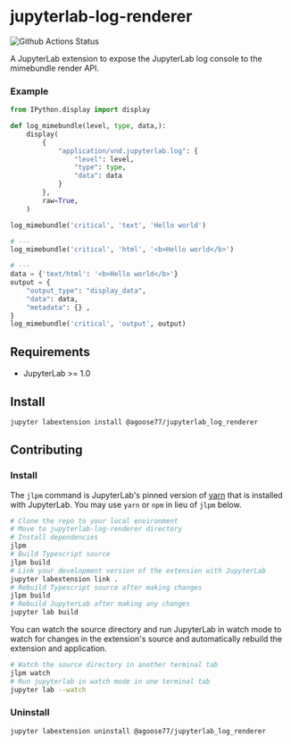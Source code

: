 # jupyterlab-log-renderer

![Github Actions Status](https://github.com/agoose77/jupyterlab-log-renderer/workflows/Build/badge.svg)

A JupyterLab extension to expose the JupyterLab log console to the mimebundle render API.

### Example
```python
from IPython.display import display

def log_mimebundle(level, type, data,):
    display(
        {
            "application/vnd.jupyterlab.log": {
                "level": level,
                "type": type,
                "data": data
            }
        },
        raw=True,
    )

log_mimebundle('critical', 'text', 'Hello world')

# ---
log_mimebundle('critical', 'html', '<b>Hello world</b>')

# ---
data = {'text/html': '<b>Hello world</b>'}
output = {
    "output_type": "display_data",
    "data": data,
    "metadata": {} ,
}
log_mimebundle('critical', 'output', output)
```


## Requirements

* JupyterLab >= 1.0

## Install

```bash
jupyter labextension install @agoose77/jupyterlab_log_renderer
```

## Contributing

### Install

The `jlpm` command is JupyterLab's pinned version of
[yarn](https://yarnpkg.com/) that is installed with JupyterLab. You may use
`yarn` or `npm` in lieu of `jlpm` below.

```bash
# Clone the repo to your local environment
# Move to jupyterlab-log-renderer directory
# Install dependencies
jlpm
# Build Typescript source
jlpm build
# Link your development version of the extension with JupyterLab
jupyter labextension link .
# Rebuild Typescript source after making changes
jlpm build
# Rebuild JupyterLab after making any changes
jupyter lab build
```

You can watch the source directory and run JupyterLab in watch mode to watch for changes in the extension's source and automatically rebuild the extension and application.

```bash
# Watch the source directory in another terminal tab
jlpm watch
# Run jupyterlab in watch mode in one terminal tab
jupyter lab --watch
```

### Uninstall

```bash
jupyter labextension uninstall @agoose77/jupyterlab_log_renderer
```

